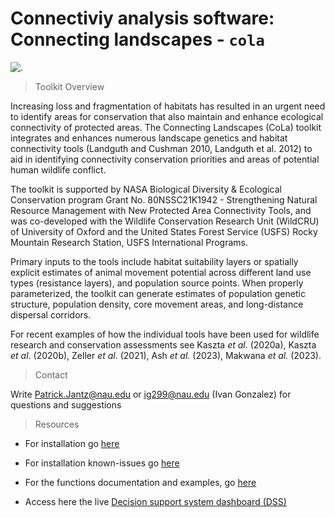 # Connectiviy analysis software: Connecting landscapes - `cola` 


![.](inst/docs/logoA.jpg "")

> Toolkit Overview

Increasing loss and fragmentation of habitats has resulted in an urgent need to identify areas for conservation that also maintain and enhance ecological connectivity of protected areas. The Connecting Landscapes (CoLa) toolkit integrates and enhances numerous landscape genetics and habitat connectivity tools (Landguth and Cushman 2010, Landguth et al. 2012) to aid in identifying connectivity conservation priorities and areas of potential human wildlife conflict.

The toolkit is supported by NASA Biological Diversity & Ecological Conservation program Grant No. 80NSSC21K1942 - Strengthening Natural Resource Management with New Protected Area Connectivity Tools, and was co-developed with the Wildlife Conservation Research Unit (WildCRU) of University of Oxford and the United States Forest Service (USFS) Rocky Mountain Research Station, USFS International Programs.

Primary inputs to the tools include habitat suitability layers or spatially explicit estimates of animal movement potential across different land use types (resistance layers), and population source points. When properly parameterized, the toolkit can generate estimates of population genetic structure, population density, core movement areas, and long-distance dispersal corridors.

For recent examples of how the individual tools have been used for wildlife research and conservation assessments see Kaszta *et al.* (2020a), Kaszta *et al*. (2020b), Zeller *et al*. (2021), Ash *et al.* (2023), Makwana *et al.* (2023).

> Contact

Write Patrick.Jantz@nau.edu or ig299@nau.edu (Ivan Gonzalez) for questions and suggestions


> Resources

 * For installation go [here](https://github.com/connectingLandscapes/cola/blob/main/inst/docs/md_cola_install.md)

 * For installation known-issues go [here](https://github.com/connectingLandscapes/cola/blob/main/inst/docs/md_known_issues.md)

 * For the functions documentation and examples, go [here](https://github.com/connectingLandscapes/cola/blob/main/inst/docs/md_colafun.md)

* Access here the live [Decision support system dashboard (DSS)](http://18.190.126.82:3838/connecting-landscapes/)
